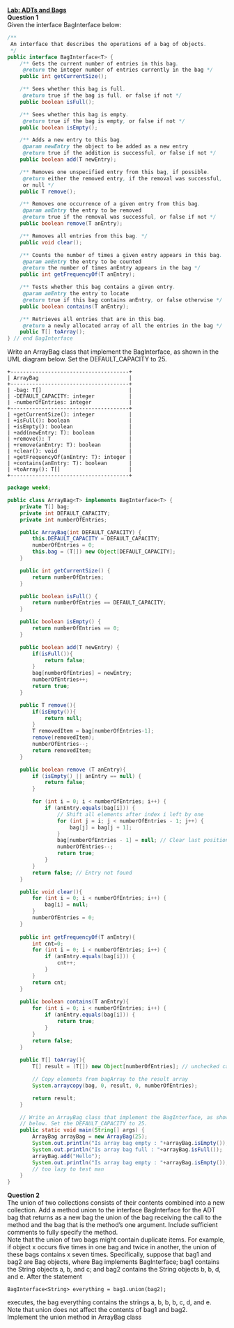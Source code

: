 **<ins>Lab: ADTs and Bags</ins>**  
**Question 1**  
Given the interface BagInterface below:  
```java
/**
 An interface that describes the operations of a bag of objects.
 */
public interface BagInterface<T> {
    /** Gets the current number of entries in this bag.
     @return the integer number of entries currently in the bag */
    public int getCurrentSize();

    /** Sees whether this bag is full.
     @return true if the bag is full, or false if not */
    public boolean isFull();

    /** Sees whether this bag is empty.
     @return true if the bag is empty, or false if not */
    public boolean isEmpty();

    /** Adds a new entry to this bag.
     @param newEntry the object to be added as a new entry
     @return true if the addition is successful, or false if not */
    public boolean add(T newEntry);

    /** Removes one unspecified entry from this bag, if possible.
     @return either the removed entry, if the removal was successful,
     or null */
    public T remove();

    /** Removes one occurrence of a given entry from this bag.
     @param anEntry the entry to be removed
     @return true if the removal was successful, or false if not */
    public boolean remove(T anEntry);

    /** Removes all entries from this bag. */
    public void clear();

    /** Counts the number of times a given entry appears in this bag.
     @param anEntry the entry to be counted
     @return the number of times anEntry appears in the bag */
    public int getFrequencyOf(T anEntry);

    /** Tests whether this bag contains a given entry.
     @param anEntry the entry to locate
     @return true if this bag contains anEntry, or false otherwise */
    public boolean contains(T anEntry);

    /** Retrieves all entries that are in this bag.
     @return a newly allocated array of all the entries in the bag */
    public T[] toArray();
} // end BagInterface
```
Write an ArrayBag class that implement the BagInterface, as shown in the UML diagram
below. Set the DEFAULT_CAPACITY to 25.  
```
+--------------------------------------+
| ArrayBag                             |
+--------------------------------------+
| -bag: T[]                            |
| -DEFAULT_CAPACITY: integer           |
| -numberOfEntries: integer            |
+--------------------------------------+
| +getCurrentSize(): integer           |
| +isFull(): boolean                   |
| +isEmpty(): boolean                  |
| +add(newEntry: T): boolean           |
| +remove(): T                         |
| +remove(anEntry: T): boolean         |
| +clear(): void                       |
| +getFrequencyOf(anEntry: T): integer |
| +contains(anEntry: T): boolean       |
| +toArray(): T[]                      |
+--------------------------------------+
```
```java
package week4;

public class ArrayBag<T> implements BagInterface<T> {
    private T[] bag;
    private int DEFAULT_CAPACITY;
    private int numberOfEntries;

    public ArrayBag(int DEFAULT_CAPACITY) {
        this.DEFAULT_CAPACITY = DEFAULT_CAPACITY;
        numberOfEntries = 0;
        this.bag = (T[]) new Object[DEFAULT_CAPACITY];
    }

    public int getCurrentSize() {
        return numberOfEntries;
    }

    public boolean isFull() {
        return numberOfEntries == DEFAULT_CAPACITY;
    }

    public boolean isEmpty() {
        return numberOfEntries == 0;
    }

    public boolean add(T newEntry) {
        if(isFull()){
            return false;
        }
        bag[numberOfEntries] = newEntry;
        numberOfEntries++;
        return true;
    }

    public T remove(){
        if(isEmpty()){
            return null;
        }
        T removedItem = bag[numberOfEntries-1];
        remove(removedItem);
        numberOfEntries--;
        return removedItem;
    }

    public boolean remove (T anEntry){
        if (isEmpty() || anEntry == null) {
            return false;
        }

        for (int i = 0; i < numberOfEntries; i++) {
            if (anEntry.equals(bag[i])) {
                // Shift all elements after index i left by one
                for (int j = i; j < numberOfEntries - 1; j++) {
                    bag[j] = bag[j + 1];
                }
                bag[numberOfEntries - 1] = null; // Clear last position
                numberOfEntries--;
                return true;
            }
        }
        return false; // Entry not found
    }

    public void clear(){
        for (int i = 0; i < numberOfEntries; i++) {
            bag[i] = null;
        }
        numberOfEntries = 0;
    }
    
    public int getFrequencyOf(T anEntry){
        int cnt=0;
        for (int i = 0; i < numberOfEntries; i++) {
            if (anEntry.equals(bag[i])) {
                cnt++;
            }
        }
        return cnt;
    }
    
    public boolean contains(T anEntry){
        for (int i = 0; i < numberOfEntries; i++) {
            if (anEntry.equals(bag[i])) {
                return true;
            }
        }
        return false;
    }
    
    public T[] toArray(){
        T[] result = (T[]) new Object[numberOfEntries]; // unchecked cast

        // Copy elements from bagArray to the result array
        System.arraycopy(bag, 0, result, 0, numberOfEntries);

        return result;
    }

    // Write an ArrayBag class that implement the BagInterface, as shown in the UML diagram
    // below. Set the DEFAULT_CAPACITY to 25.
    public static void main(String[] args) {
        ArrayBag arrayBag = new ArrayBag(25);
        System.out.println("Is array bag empty : "+arrayBag.isEmpty());
        System.out.println("Is array bag full : "+arrayBag.isFull());
        arrayBag.add("Hello");
        System.out.println("Is array bag empty : "+arrayBag.isEmpty());
        // too lazy to test man
    }
}
```

**Question 2**  
The union of two collections consists of their contents combined into a new collection. Add a
method union to the interface BagInterface for the ADT bag that returns as a new bag the
union of the bag receiving the call to the method and the bag that is the method’s one argument.
Include sufficient comments to fully specify the method.  
Note that the union of two bags might contain duplicate items. For example, if object x occurs
five times in one bag and twice in another, the union of these bags contains x seven times.
Specifically, suppose that bag1 and bag2 are Bag objects, where Bag implements BagInterface;
bag1 contains the String objects a, b, and c; and bag2 contains the String objects b, b, d, and e.
After the statement  

`BagInterface<String> everything = bag1.union(bag2);`

executes, the bag everything contains the strings a, b, b, b, c, d, and e. Note that union does not
affect the contents of bag1 and bag2.  
Implement the union method in ArrayBag class  
```java

```
